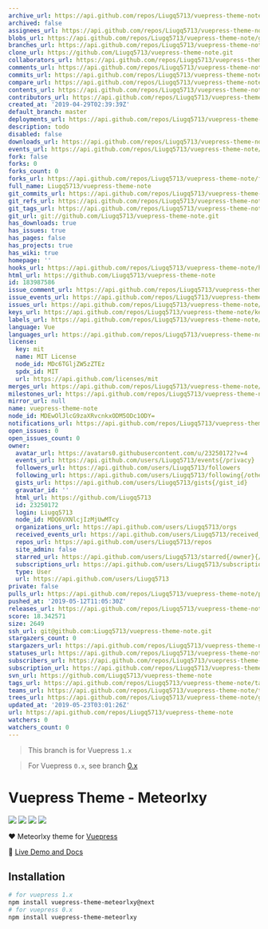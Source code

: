 ```yaml
---
archive_url: https://api.github.com/repos/Liugq5713/vuepress-theme-note/{archive_format}{/ref}
archived: false
assignees_url: https://api.github.com/repos/Liugq5713/vuepress-theme-note/assignees{/user}
blobs_url: https://api.github.com/repos/Liugq5713/vuepress-theme-note/git/blobs{/sha}
branches_url: https://api.github.com/repos/Liugq5713/vuepress-theme-note/branches{/branch}
clone_url: https://github.com/Liugq5713/vuepress-theme-note.git
collaborators_url: https://api.github.com/repos/Liugq5713/vuepress-theme-note/collaborators{/collaborator}
comments_url: https://api.github.com/repos/Liugq5713/vuepress-theme-note/comments{/number}
commits_url: https://api.github.com/repos/Liugq5713/vuepress-theme-note/commits{/sha}
compare_url: https://api.github.com/repos/Liugq5713/vuepress-theme-note/compare/{base}...{head}
contents_url: https://api.github.com/repos/Liugq5713/vuepress-theme-note/contents/{+path}
contributors_url: https://api.github.com/repos/Liugq5713/vuepress-theme-note/contributors
created_at: '2019-04-29T02:39:39Z'
default_branch: master
deployments_url: https://api.github.com/repos/Liugq5713/vuepress-theme-note/deployments
description: todo
disabled: false
downloads_url: https://api.github.com/repos/Liugq5713/vuepress-theme-note/downloads
events_url: https://api.github.com/repos/Liugq5713/vuepress-theme-note/events
fork: false
forks: 0
forks_count: 0
forks_url: https://api.github.com/repos/Liugq5713/vuepress-theme-note/forks
full_name: Liugq5713/vuepress-theme-note
git_commits_url: https://api.github.com/repos/Liugq5713/vuepress-theme-note/git/commits{/sha}
git_refs_url: https://api.github.com/repos/Liugq5713/vuepress-theme-note/git/refs{/sha}
git_tags_url: https://api.github.com/repos/Liugq5713/vuepress-theme-note/git/tags{/sha}
git_url: git://github.com/Liugq5713/vuepress-theme-note.git
has_downloads: true
has_issues: true
has_pages: false
has_projects: true
has_wiki: true
homepage: ''
hooks_url: https://api.github.com/repos/Liugq5713/vuepress-theme-note/hooks
html_url: https://github.com/Liugq5713/vuepress-theme-note
id: 183987586
issue_comment_url: https://api.github.com/repos/Liugq5713/vuepress-theme-note/issues/comments{/number}
issue_events_url: https://api.github.com/repos/Liugq5713/vuepress-theme-note/issues/events{/number}
issues_url: https://api.github.com/repos/Liugq5713/vuepress-theme-note/issues{/number}
keys_url: https://api.github.com/repos/Liugq5713/vuepress-theme-note/keys{/key_id}
labels_url: https://api.github.com/repos/Liugq5713/vuepress-theme-note/labels{/name}
language: Vue
languages_url: https://api.github.com/repos/Liugq5713/vuepress-theme-note/languages
license:
  key: mit
  name: MIT License
  node_id: MDc6TGljZW5zZTEz
  spdx_id: MIT
  url: https://api.github.com/licenses/mit
merges_url: https://api.github.com/repos/Liugq5713/vuepress-theme-note/merges
milestones_url: https://api.github.com/repos/Liugq5713/vuepress-theme-note/milestones{/number}
mirror_url: null
name: vuepress-theme-note
node_id: MDEwOlJlcG9zaXRvcnkxODM5ODc1ODY=
notifications_url: https://api.github.com/repos/Liugq5713/vuepress-theme-note/notifications{?since,all,participating}
open_issues: 0
open_issues_count: 0
owner:
  avatar_url: https://avatars0.githubusercontent.com/u/23250172?v=4
  events_url: https://api.github.com/users/Liugq5713/events{/privacy}
  followers_url: https://api.github.com/users/Liugq5713/followers
  following_url: https://api.github.com/users/Liugq5713/following{/other_user}
  gists_url: https://api.github.com/users/Liugq5713/gists{/gist_id}
  gravatar_id: ''
  html_url: https://github.com/Liugq5713
  id: 23250172
  login: Liugq5713
  node_id: MDQ6VXNlcjIzMjUwMTcy
  organizations_url: https://api.github.com/users/Liugq5713/orgs
  received_events_url: https://api.github.com/users/Liugq5713/received_events
  repos_url: https://api.github.com/users/Liugq5713/repos
  site_admin: false
  starred_url: https://api.github.com/users/Liugq5713/starred{/owner}{/repo}
  subscriptions_url: https://api.github.com/users/Liugq5713/subscriptions
  type: User
  url: https://api.github.com/users/Liugq5713
private: false
pulls_url: https://api.github.com/repos/Liugq5713/vuepress-theme-note/pulls{/number}
pushed_at: '2019-05-12T11:05:30Z'
releases_url: https://api.github.com/repos/Liugq5713/vuepress-theme-note/releases{/id}
score: 18.342571
size: 2649
ssh_url: git@github.com:Liugq5713/vuepress-theme-note.git
stargazers_count: 0
stargazers_url: https://api.github.com/repos/Liugq5713/vuepress-theme-note/stargazers
statuses_url: https://api.github.com/repos/Liugq5713/vuepress-theme-note/statuses/{sha}
subscribers_url: https://api.github.com/repos/Liugq5713/vuepress-theme-note/subscribers
subscription_url: https://api.github.com/repos/Liugq5713/vuepress-theme-note/subscription
svn_url: https://github.com/Liugq5713/vuepress-theme-note
tags_url: https://api.github.com/repos/Liugq5713/vuepress-theme-note/tags
teams_url: https://api.github.com/repos/Liugq5713/vuepress-theme-note/teams
trees_url: https://api.github.com/repos/Liugq5713/vuepress-theme-note/git/trees{/sha}
updated_at: '2019-05-23T03:01:26Z'
url: https://api.github.com/repos/Liugq5713/vuepress-theme-note
watchers: 0
watchers_count: 0
---
```


> This branch is for Vuepress `1.x`

> For Vuepress `0.x`, see branch [0.x](https://github.com/meteorlxy/vuepress-theme-meteorlxy/tree/0.x)

# Vuepress Theme - Meteorlxy

[![](https://img.shields.io/circleci/project/github/meteorlxy/vuepress-theme-meteorlxy/master.svg?style=flat)](https://circleci.com/gh/meteorlxy/vuepress-theme-meteorlxy)
[![](https://img.shields.io/npm/v/vuepress-theme-meteorlxy/latest.svg?style=flat)](https://www.npmjs.com/package/vuepress-theme-meteorlxy)
[![](https://img.shields.io/npm/v/vuepress-theme-meteorlxy/next.svg?style=flat)](https://www.npmjs.com/package/vuepress-theme-meteorlxy)
[![](https://img.shields.io/github/license/meteorlxy/vuepress-theme-meteorlxy.svg?style=flat)](https://github.com/meteorlxy/vuepress-theme-meteorlxy/blob/master/LICENSE)

:heart: Meteorlxy theme for [Vuepress](https://vuepress.vuejs.org)

:book: [Live Demo and Docs](https://vuepress-theme-meteorlxy.meteorlxy.cn)

## Installation

```sh
# for vuepress 1.x
npm install vuepress-theme-meteorlxy@next
# for vuepress 0.x
npm install vuepress-theme-meteorlxy
```
